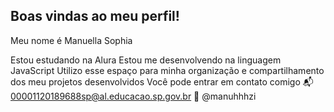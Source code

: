 ## Boas vindas ao meu perfil! 

Meu nome é Manuella Sophia

Estou estudando na Alura
Estou me desenvolvendo na linguagem JavaScript
Utilizo esse espaço para minha organização e compartilhamento dos meu projetos desenvolvidos
Você pode entrar em contato comigo 📬
00001120189688sp@al.educacao.sp.gov.br
📧
@manuhhhzi
